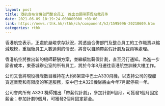 ```yaml
---
layout: post
title: 港航宣布合併部門整合員工　推出自願帶薪假及裁員等　
date: 2021-06-09 18:19:24.000000000 +08:00
link: https://news.rthk.hk/rthk/ch/component/k2/1595096-20210609.htm
categories: rthk
---
```


香港航空表示，正處於嚴峻求存狀況，將透過合併部門及整合員工的工作職責以縮減規模，重組後員工人數過剩的情況，將會以自願帶薪假計劃及裁員等處理。

香港航空將推出新的機師薪酬方案，並繼續無薪假計劃，直至另行通知。為進一步節省成本，東薈城辦公室的所有員工，將於今年8月遷往香港航空訓練大樓工作。

公司又會將現役機隊數目維持在大約8架空中巴士A330飛機，以支持公司的腹艙貨運業務和有限度的客運服務，空中巴士A320機隊將由今年7月起停飛一年。

公司會向所有 A320 機師推出「帶薪假計劃」，參加計劃6個月，可獲發1個月固定薪金；參加計劃9個月，可獲發2個月固定薪金。
